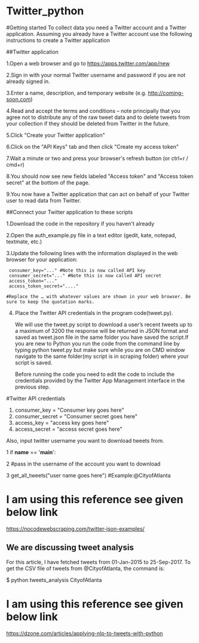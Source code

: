 # Twitter_python

 #Getting started To collect data you need a Twitter account and a Twitter application. Assuming you already have a Twitter account use the following instructions to create a Twitter application

##Twitter application

1.Open a web browser and go to https://apps.twitter.com/app/new

2.Sign in with your normal Twitter username and password if you are not already signed in.

3.Enter a name, description, and temporary website (e.g. http://coming-soon.com)

4.Read and accept the terms and conditions – note principally that you agree not to distribute any of the raw tweet data and to delete       tweets from your collection if they should be deleted from Twitter in the future.

5.Click "Create your Twitter application"

6.Click on the "API Keys" tab and then click "Create my access token"

7.Wait a minute or two and press your browser's refresh button (or ctrl+r / cmd+r)

8.You should now see new fields labeled "Access token" and "Access token secret" at the bottom of the page.

9.You now have a Twitter application that can act on behalf of your Twitter user to read data from Twitter.

##Connect your Twitter application to these scripts

1.Download the code in the repository if you haven't already

2.Open the auth_example.py file in a text editor (gedit, kate, notepad, textmate, etc.)

3.Update the following lines with the information displayed in the web browser for your application:

     consumer_key="..." #Note this is now called API key	
     consumer_secret="..." #Note this is now called API secret
     access_token="..." 
     access_token_secret="...."
    
    #Replace the … with whatever values are shown in your web browser. Be sure to keep the quotation marks.

4. Place the Twitter API credentials in the program code(tweet.py).



   We will use the tweet.py script to download a user’s recent tweets up to a maximum of 3200 the response will be returned in JSON format and saved as tweet.json file in the same folder you have saved the script.If you are new to Python you run the code from the command line by typing python tweet.py but make sure while you are on CMD window navigate to the same folder(my script is in scraping folder)  where your script is saved.
   
   Before running the code you need to edit the code to include the credentials provided by the Twitter App Management interface in the previous step.


#Twitter API credentials
1. consumer_key = "Consumer key goes here"
2. consumer_secret = "Consumer secret goes here"
3. access_key = "access key goes here"
4. access_secret = "access secret goes here"


Also, input twitter username you want to download tweets from.

1 if __name__ == '__main__':

2    #pass in the username of the account you want to download

3   get_all_tweets("user name goes here")  #Example:@CityofAtlanta

# I am using this reference see given below link
   
   https://nocodewebscraping.com/twitter-json-examples/


## We are discussing tweet analysis


For this article, I have fetched tweets from 01-Jan-2015 to 25-Sep-2017. To get the CSV file of tweets from @CityofAtlanta, the command is:

$ python tweets_analysis CityofAtlanta


# I am using this reference see given below link

   https://dzone.com/articles/applying-nlp-to-tweets-with-python
